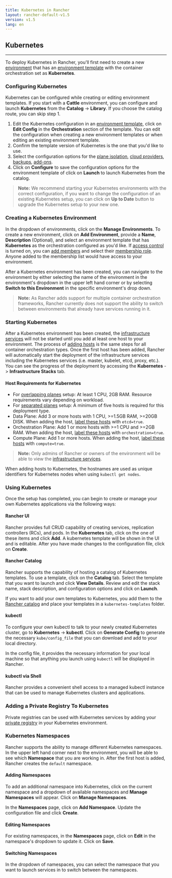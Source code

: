 ```yaml
---
title: Kubernetes in Rancher
layout: rancher-default-v1.5
version: v1.5
lang: en
---
```


## Kubernetes
---

To deploy Kubernetes in Rancher, you'll first need to create a new [environment]({{site.baseurl}}/rancher/{{page.version}}/{{page.lang}}/environments/) that has an [environment template]({{site.baseurl}}/rancher/{{page.version}}/{{page.lang}}/environments/#what-is-an-environment-template) with the container orchestration set as **Kubernetes**.

### Configuring Kubernetes

Kubernetes can be configured while creating or editing environment templates. If you start with a **Cattle** environment, you can configure and launch **Kubernetes** from the **Catalog** -> **Library**. If you choose the catalog route, you can skip step 1.

1. Edit the Kubernetes configuration in an [environment template]({{site.baseurl}}/rancher/{{page.version}}/{{page.lang}}/environments/#what-is-an-environment-template), click on **Edit Config** in the **Orchestration** section of the template. You can edit the configuration when creating a new environment templates or when editing an existing environment template.
2. Confirm the template version of Kubernetes is the one that you'd like to use.
3. Select the configuration options for the [plane isolation]({{site.baseurl}}/rancher/{{page.version}}/{{page.lang}}/kubernetes/resiliency-planes/), [cloud providers]({{site.baseurl}}/rancher/{{page.version}}/{{page.lang}}/kubernetes/providers/), [backups]({{site.baseurl}}/rancher/{{page.version}}/{{page.lang}}/kubernetes/backups/), [add-ons]({{site.baseurl}}/rancher/{{page.version}}/{{page.lang}}/kubernetes/addons/).
4. Click on **Configure** to save the configuration options for the environment template of click on **Launch** to launch Kubernetes from the catalog.

> **Note:** We recommend starting your Kubernetes environments with the correct configuration, if you want to change the configuration of an existing Kubernetes setup, you can click on **Up to Date** button to upgrade the Kubernetes setup to your new one.

### Creating a Kubernetes Environment

In the dropdown of environments, click on the **Manage Environments**. To create a new environment, click on **Add Environment**, provide a **Name**, **Description** (Optional), and select an environment template that has **Kubernetes** as the orchestration configured as you'd like. If [access control]({{site.baseurl}}/rancher/{{page.version}}/{{page.lang}}/configuration/access-control/) is turned on, you can [add members]({{site.baseurl}}/rancher/{{page.version}}/{{page.lang}}/environments/#editing-members) and select their [membership role]({{site.baseurl}}/rancher/{{page.version}}/{{page.lang}}/environments/#membership-roles). Anyone added to the membership list would have access to your environment.

After a Kubernetes environment has been created, you can navigate to the environment by either selecting the name of the environment in the environment's dropdown in the upper left hand corner or by selecting **Switch to this Environment** in the specific environment's drop down.

> **Note:** As Rancher adds support for multiple container orchestration frameworks, Rancher currently does not support the ability to switch between environments that already have services running in it.

### Starting Kubernetes

After a Kubernetes environment has been created, the [infrastructure services]({{site.baseurl}}/rancher/{{page.version}}/{{page.lang}}/rancher-services/) will not be started until you add at least one host to your environment. The process of [adding hosts]({{site.baseurl}}/rancher/{{page.version}}/{{page.lang}}/hosts/) is the same steps for all container orchestration types. Once the first host has been added, Rancher will automatically start the deployment of the infrastructure services including the Kubernetes services (i.e. master, kubelet, etcd, proxy, etc.). You can see the progress of the deployment by accessing the **Kubernetes** -> **Infrastructure Stacks** tab.

#### Host Requirements for Kubernetes

* For [overlapping planes]({{site.baseurl}}/rancher/{{page.version}}/{{page.lang}}/kubernetes/resiliency-planes/#overlapping-planes) setup: At least 1 CPU, 2GB RAM. Resource requirements vary depending on workload.
* For [separated planes]({{site.baseurl}}/rancher/{{page.version}}/{{page.lang}}/kubernetes/resiliency-planes/#separated-planes) setup: A minimum of five hosts is required for this deployment type.
 * Data Plane: Add 3 or more hosts with 1 CPU, >=1.5GB RAM, >=20GB DISK. When adding the host, [label these hosts]({{site.baseurl}}/rancher/{{page.version}}/{{page.lang}}/hosts/#host-labels) with `etcd=true`.
 * Orchestration Plane: Add 1 or more hosts with >=1 CPU and >=2GB RAM. When adding the host, [label these hosts]({{site.baseurl}}/rancher/{{page.version}}/{{page.lang}}/hosts/#host-labels) with `orchestration=true`.
 * Compute Plane: Add 1 or more hosts. When adding the host, [label these hosts]({{site.baseurl}}/rancher/{{page.version}}/{{page.lang}}/hosts/#host-labels) with `compute=true`.

> **Note:** Only admins of Rancher or owners of the environment will be able to view the [infrastructure services]({{site.baseurl}}/rancher/{{page.version}}/{{page.lang}}/rancher-services/).

When adding hosts to Kubernetes, the hostnames are used as unique identifiers for Kubernetes nodes when using `kubectl get nodes`.

### Using Kubernetes

Once the setup has completed, you can begin to create or manage your own Kubernetes applications via the following ways:

#### Rancher UI

Rancher provides full CRUD capability of creating services, replication controllers (RCs), and pods. In the **Kubernetes** tab, click on the one of these items and click **Add**. A kubernetes template will be shown in the UI and is editable. After you have made changes to the configuration file, click on **Create**.

#### Rancher Catalog

Rancher supports the capability of hosting a catalog of Kubernetes templates. To use a template, click on the **Catalog** tab. Select the template that you want to launch and click **View Details**. Review and edit the stack name, stack description, and configuration options and click on **Launch**.

If you want to add your own templates to Kubernetes, you add them to the [Rancher catalog]({{site.baseurl}}/rancher/{{page.version}}/{{page.lang}}/catalog/) and place your templates in a `kubernetes-templates` folder.

#### kubectl

To configure your own kubectl to talk to your newly created Kubernetes cluster, go to **Kubernetes** -> **kubectl**. Click on **Generate Config** to generate the necessary `kube/config_file` that you can download and add to your local directory.

In the config file, it provides the necessary information for your local machine so that anything you launch using `kubectl` will be displayed in Rancher.

#### kubectl via Shell

Rancher provides a convenient shell access to a managed kubectl instance that can be used to manage Kubernetes clusters and applications.

### Adding a Private Registry To Kubernetes

Private registries can be used with Kubernetes services by adding your [private registry]({{site.baseurl}}/rancher/{{page.version}}/{{page.lang}}/environments/registries/) in your Kubernetes environment.

### Kubernetes Namespaces

Rancher supports the ability to manage different Kubernetes namespaces. In the upper left hand corner next to the environment, you will be able to see which **Namespace** that you are working in. After the first host is added, Rancher creates the `default` namespace.

#### Adding Namespaces

To add an additional namespace into Kubernetes, click on the current namespace and a dropdown of available namespaces and **Manage Namespaces** will appear. Click on **Manage Namespaces**.

In the **Namespaces** page, click on **Add Namespace**. Update the configuration file and click **Create**.


#### Editing Namespaces

For existing namespaces, in the **Namespaces** page, click on **Edit** in the namespace's dropdown to update it. Click on **Save**.

#### Switching Namespaces

In the dropdown of namespaces, you can select the namespace that you want to launch services in to switch between the namespaces.
